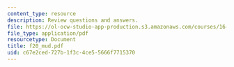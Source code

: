```yaml
---
content_type: resource
description: Review questions and answers.
file: https://ol-ocw-studio-app-production.s3.amazonaws.com/courses/16-01-unified-engineering-i-ii-iii-iv-fall-2005-spring-2006/c67e2ced727b1f3c4ce55666f7715370_f20_mud.pdf
file_type: application/pdf
resourcetype: Document
title: f20_mud.pdf
uid: c67e2ced-727b-1f3c-4ce5-5666f7715370
---
```

